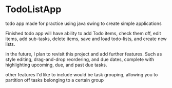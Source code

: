 # TodoListApp
todo app made for practice using java swing to create simple applications

Finished todo app will have ability to add Todo items, check them off, edit items, add sub-tasks, delete items, save and load todo-lists, and create new lists.

in the future, I plan to revisit this project and add further features. Such as style editing, drag-and-drop reordering,
and due dates, complete with highlighting upcoming, due, and past due tasks.

other features I'd like to include would be task grouping, allowing you to partition off tasks belonging to a certain group
